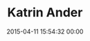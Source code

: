 ---
title: "Katrin Ander"
date: 2015-04-11 15:54:32 00:00
permalink: /katrin
twitter: ""
likes: [2499]
id: 2378
gravatar: "http://www.gravatar.com/avatar/9010920c301eadae8c530930ea1334ca"
---